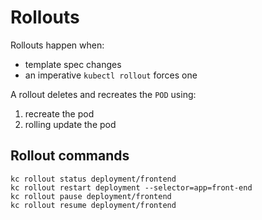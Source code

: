 # Rollouts

Rollouts happen when:
- template spec changes
- an imperative `kubectl rollout` forces one

A rollout deletes and recreates the `POD` using:
1. recreate the pod
2. rolling update the pod

## Rollout commands
```
kc rollout status deployment/frontend
kc rollout restart deployment --selector=app=front-end
kc rollout pause deployment/frontend
kc rollout resume deployment/frontend
```